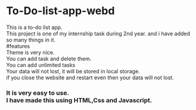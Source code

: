 # To-Do-list-app-webd
This is a to-do list app. <br> This project is one of my internship task during 2nd year. and i have added so many things in it.
<br> #features <br>
Theme is very nice. <br> You can add task and delete them. 
<br> You can add unlimited tasks <br> Your data will not lost, it will be stored in local storage.
<br> if you close the website and restart even then your data will not lost.

<h3>It is very easy to use. <br> I have made this using HTML,Css and Javascript.</h3>
